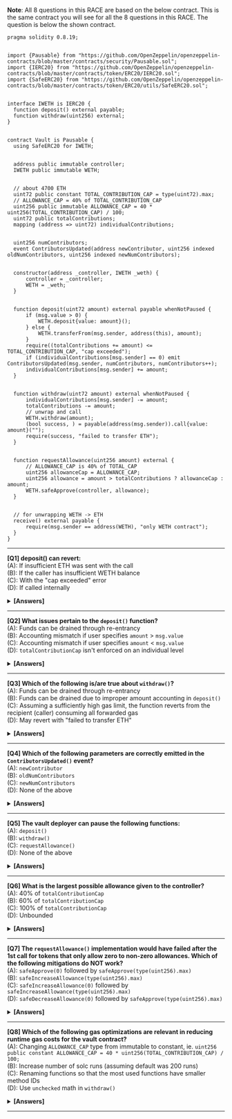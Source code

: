 **Note**: All 8 questions in this RACE are based on the below contract. This is the same contract you will see for all the 8 questions in this RACE. The question is below the shown contract.

```solidity
pragma solidity 0.8.19;


import {Pausable} from "https://github.com/OpenZeppelin/openzeppelin-contracts/blob/master/contracts/security/Pausable.sol";
import {IERC20} from "https://github.com/OpenZeppelin/openzeppelin-contracts/blob/master/contracts/token/ERC20/IERC20.sol";
import {SafeERC20} from "https://github.com/OpenZeppelin/openzeppelin-contracts/blob/master/contracts/token/ERC20/utils/SafeERC20.sol";


interface IWETH is IERC20 {
  function deposit() external payable;
  function withdraw(uint256) external;
}


contract Vault is Pausable {
  using SafeERC20 for IWETH;


  address public immutable controller;
  IWETH public immutable WETH;


  // about 4700 ETH
  uint72 public constant TOTAL_CONTRIBUTION_CAP = type(uint72).max;
  // ALLOWANCE_CAP = 40% of TOTAL_CONTRIBUTION_CAP
  uint256 public immutable ALLOWANCE_CAP = 40 * uint256(TOTAL_CONTRIBUTION_CAP) / 100;
  uint72 public totalContributions;
  mapping (address => uint72) individualContributions;


  uint256 numContributors;
  event ContributorsUpdated(address newContributor, uint256 indexed oldNumContributors, uint256 indexed newNumContributors);


  constructor(address _controller, IWETH _weth) {
      controller = _controller;
      WETH = _weth;
  }


  function deposit(uint72 amount) external payable whenNotPaused {
      if (msg.value > 0) {
          WETH.deposit{value: amount}();
      } else {
          WETH.transferFrom(msg.sender, address(this), amount);
      }
      require((totalContributions += amount) <= TOTAL_CONTRIBUTION_CAP, "cap exceeded");
      if (individualContributions[msg.sender] == 0) emit ContributorsUpdated(msg.sender, numContributors, numContributors++);
      individualContributions[msg.sender] += amount;
  }


  function withdraw(uint72 amount) external whenNotPaused {
      individualContributions[msg.sender] -= amount;
      totalContributions -= amount;
      // unwrap and call
      WETH.withdraw(amount);
      (bool success, ) = payable(address(msg.sender)).call{value: amount}("");
      require(success, "failed to transfer ETH");
  }


  function requestAllowance(uint256 amount) external {
      // ALLOWANCE_CAP is 40% of TOTAL_CAP
      uint256 allowanceCap = ALLOWANCE_CAP;
      uint256 allowance = amount > totalContributions ? allowanceCap : amount;
      WETH.safeApprove(controller, allowance);
  }


  // for unwrapping WETH -> ETH
  receive() external payable {
      require(msg.sender == address(WETH), "only WETH contract");
  }
}
```

---

**[Q1] deposit() can revert:** \
(A): If insufficient ETH was sent with the call \
(B): If the caller has insufficient WETH balance \
(C): With the "cap exceeded" error \
(D): If called internally

<details><summary><b>[Answers]</b></summary><b>
A, B
</b></details>

---

**[Q2] What issues pertain to the `deposit()` function?** \
(A): Funds can be drained through re-entrancy \
(B): Accounting mismatch if user specifies `amount` > `msg.value` \
(C): Accounting mismatch if user specifies `amount` < `msg.value` \
(D): `totalContributionCap` isn't enforced on an individual level

<details><summary><b>[Answers]</b></summary><b>
C
</b></details>

---

**[Q3] Which of the following is/are true about `withdraw()`?** \
(A): Funds can be drained through re-entrancy \
(B): Funds can be drained due to improper amount accounting in `deposit()` \
(C): Assuming a sufficiently high gas limit, the function reverts from the recipient (caller) consuming all forwarded gas \
(D): May revert with "failed to transfer ETH"

<details><summary><b>[Answers]</b></summary><b>
D
</b></details>

---

**[Q4] Which of the following parameters are correctly emitted in the `ContributorsUpdated()` event?** \
(A): `newContributor` \
(B): `oldNumContributors` \
(C): `newNumContributors` \
(D): None of the above

<details><summary><b>[Answers]</b></summary><b>
A
</b></details>

---

**[Q5] The vault deployer can pause the following functions:** \
(A): `deposit()` \
(B): `withdraw()` \
(C): `requestAllowance()` \
(D): None of the above

<details><summary><b>[Answers]</b></summary><b>
D
</b></details>

---

**[Q6] What is the largest possible allowance given to the controller?** \
(A): 40% of `totalContributionCap` \
(B): 60% of `totalContributionCap` \
(C): 100% of `totalContributionCap` \
(D): Unbounded

<details><summary><b>[Answers]</b></summary><b>
C
</b></details>

---

**[Q7] The `requestAllowance()` implementation would have failed after the 1st call for tokens that only allow zero to non-zero allowances. Which of the following mitigations do NOT work?** \
(A): `safeApprove(0)` followed by `safeApprove(type(uint256).max)` \
(B): `safeIncreaseAllowance(type(uint256).max)` \
(C): `safeIncreaseAllowance(0)` followed by `safeIncreaseAllowance(type(uint256).max)` \
(D): `safeDecreaseAllowance(0)` followed by `safeApprove(type(uint256).max)`

<details><summary><b>[Answers]</b></summary><b>
B, C, D
</b></details>

---

**[Q8] Which of the following gas optimizations are relevant in reducing runtime gas costs for the vault contract?** \
(A): Changing `ALLOWANCE_CAP` type from immutable to constant, ie. `uint256 public constant ALLOWANCE_CAP = 40 * uint256(TOTAL_CONTRIBUTION_CAP) / 100;` \
(B): Increase number of solc runs (assuming default was 200 runs) \
(C): Renaming functions so that the most used functions have smaller method IDs \
(D): Use `unchecked` math in `withdraw()`

<details><summary><b>[Answers]</b></summary><b>
B, C
</b></details>

---
